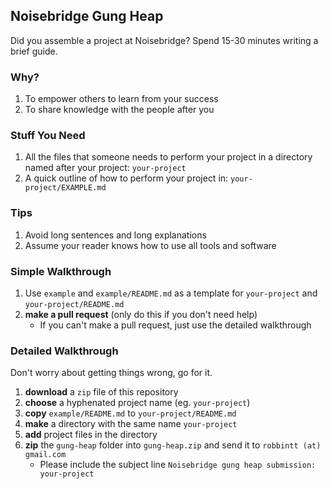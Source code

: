 
## Noisebridge Gung Heap

Did you assemble a project at Noisebridge? Spend 15-30 minutes writing a brief guide.


### Why?

1. To empower others to learn from your success
2. To share knowledge with the people after you 


### Stuff You Need

1. All the files that someone needs to perform your project in a directory named after your project: `your-project`
2. A quick outline of how to perform your project in: `your-project/EXAMPLE.md`


### Tips

1. Avoid long sentences and long explanations
2. Assume your reader knows how to use all tools and software


### Simple Walkthrough

1. Use `example` and `example/README.md` as a template for `your-project` and `your-project/README.md`
2. **make a pull request** (only do this if you don't need help)
    - If you can't make a pull request, just use the detailed walkthrough


### Detailed Walkthrough 

Don't worry about getting things wrong, go for it.

1. **download** a `zip` file of this repository
2. **choose** a hyphenated project name (eg. `your-project`)
3. **copy** `example/README.md` to `your-project/README.md`
4. **make** a directory with the same name `your-project`
5. **add** project files in the directory
6. **zip** the `gung-heap` folder into `gung-heap.zip` and send it to `robbintt (at) gmail.com`
    - Please include the subject line `Noisebridge gung heap submission: your-project`

